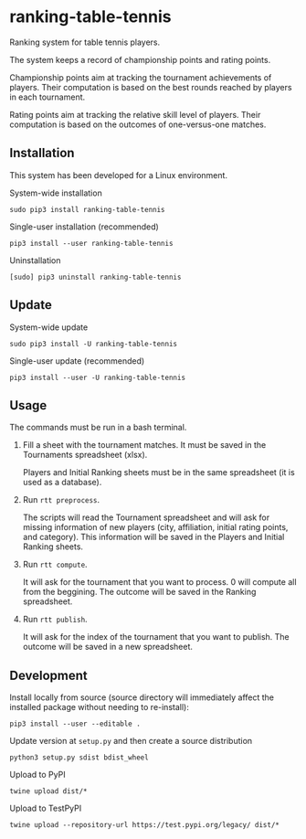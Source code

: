 # ranking-table-tennis

Ranking system for table tennis players.

The system keeps a record of championship points and rating points.

Championship points aim at tracking the tournament achievements of players.
Their computation is based on the best rounds reached by players in each tournament.

Rating points aim at tracking the relative skill level of players. 
Their computation is based on the outcomes of one-versus-one matches.

## Installation

This system has been developed for a Linux environment.

System-wide installation

    sudo pip3 install ranking-table-tennis

Single-user installation (recommended)

    pip3 install --user ranking-table-tennis

Uninstallation

    [sudo] pip3 uninstall ranking-table-tennis
    
## Update

System-wide update

    sudo pip3 install -U ranking-table-tennis
    
Single-user update (recommended)

    pip3 install --user -U ranking-table-tennis

## Usage

The commands must be run in a bash terminal.

1. Fill a sheet with the tournament matches. It must be saved in the Tournaments spreadsheet (xlsx).

   Players and Initial Ranking sheets must be in the same spreadsheet (it is used as a database).

2. Run `rtt preprocess`. 

   The scripts will read the Tournament spreadsheet and will ask for missing information of new players (city, affiliation, initial rating points, and category).
   This information will be saved in the Players and Initial Ranking sheets.

3. Run `rtt compute`.

   It will ask for the tournament that you want to process. 0 will compute all from the beggining.
   The outcome will be saved in the Ranking spreadsheet.

4. Run `rtt publish`.

   It will ask for the index of the tournament that you want to publish. 
The outcome will be saved in a new spreadsheet.

## Development

Install locally from source (source directory will immediately affect the installed package
without needing to re-install): 
    
    pip3 install --user --editable .
    
Update version at `setup.py` and then create a source distribution

    python3 setup.py sdist bdist_wheel
    
Upload to PyPI
    
    twine upload dist/* 
    
Upload to TestPyPI

    twine upload --repository-url https://test.pypi.org/legacy/ dist/*



